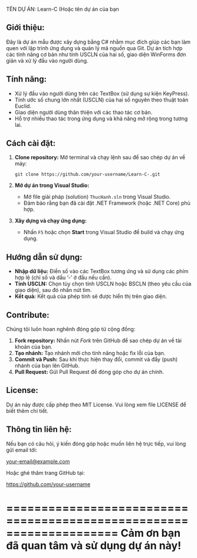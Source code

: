 
   TÊN DỰ ÁN: Learn-C (Hoặc tên dự án của bạn


Giới thiệu:
-----------
Đây là dự án mẫu được xây dựng bằng C# nhằm mục đích giúp các bạn làm quen với 
lập trình ứng dụng và quản lý mã nguồn qua Git. Dự án tích hợp các tính năng cơ bản 
như tính USCLN của hai số, giao diện WinForms đơn giản và xử lý đầu vào người dùng.

Tính năng:
-----------
- Xử lý đầu vào người dùng trên các TextBox (sử dụng sự kiện KeyPress).
- Tính ước số chung lớn nhất (USCLN) của hai số nguyên theo thuật toán Euclid.
- Giao diện người dùng thân thiện với các thao tác cơ bản.
- Hỗ trợ nhiều thao tác trong ứng dụng và khả năng mở rộng trong tương lai.

Cách cài đặt:
-------------
1. **Clone repository:**
   Mở terminal và chạy lệnh sau để sao chép dự án về máy:
   
       git clone https://github.com/your-username/Learn-C-.git

2. **Mở dự án trong Visual Studio:**
   - Mở file giải pháp (solution) `ThucHanh.sln` trong Visual Studio.
   - Đảm bảo rằng bạn đã cài đặt .NET Framework (hoặc .NET Core) phù hợp.

3. **Xây dựng và chạy ứng dụng:**
   - Nhấn `F5` hoặc chọn **Start** trong Visual Studio để build và chạy ứng dụng.

Hướng dẫn sử dụng:
-------------------
- **Nhập dữ liệu:** Điền số vào các TextBox tương ứng và sử dụng các phím hợp lệ (chỉ số và dấu ‘-’ ở đầu nếu cần).
- **Tính USCLN:** Chọn tùy chọn tính USCLN hoặc BSCLN (theo yêu cầu của giao diện), sau đó nhấn nút tìm.
- **Kết quả:** Kết quả của phép tính sẽ được hiển thị trên giao diện.

Contribute:
-----------
Chúng tôi luôn hoan nghênh đóng góp từ cộng đồng:
1. **Fork repository:** Nhấn nút *Fork* trên GitHub để sao chép dự án về tài khoản của bạn.
2. **Tạo nhánh:** Tạo nhánh mới cho tính năng hoặc fix lỗi của bạn.
3. **Commit và Push:** Sau khi thực hiện thay đổi, commit và đẩy (push) nhánh của bạn lên GitHub.
4. **Pull Request:** Gửi Pull Request để đóng góp cho dự án chính.

License:
---------
Dự án này được cấp phép theo MIT License. Vui lòng xem file LICENSE để biết thêm chi tiết.

Thông tin liên hệ:
-------------------
Nếu bạn có câu hỏi, ý kiến đóng góp hoặc muốn liên hệ trực tiếp, vui lòng gửi email tới:
   
   your-email@example.com

Hoặc ghé thăm trang GitHub tại:

   https://github.com/your-username

====================================================================
        Cảm ơn bạn đã quan tâm và sử dụng dự án này!
====================================================================

